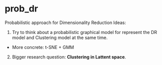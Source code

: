 # prob_dr
Probabilistic approach for Dimensionality Reduction
Ideas:

1. Try to think about a probabilistic graphical model for represent the DR model and Clustering model at the same time.
  + More concrete: t-SNE + GMM

2. Bigger research question: **Clustering in Lattent space**.
